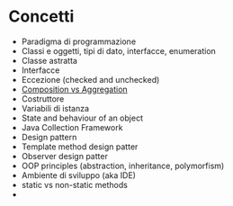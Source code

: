 # Concetti

 - Paradigma di programmazione
 - Classi e oggetti, tipi di dato, interfacce, enumeration
 - Classe astratta
 - Interfacce
 - Eccezione (checked and unchecked)
 -  [Composition vs Aggregation](https://stackoverflow.com/questions/1644273/what-is-the-difference-between-aggregation-composition-and-dependency)  
 - Costruttore  
 - Variabili di istanza  
 - State and behaviour of an object  
 - Java Collection Framework
 - Design pattern
 - Template method design patter
 - Observer design patter
 - OOP principles (abstraction, inheritance, polymorfism)  
 - Ambiente di sviluppo (aka IDE)  
 - static vs non-static methods  
 - 